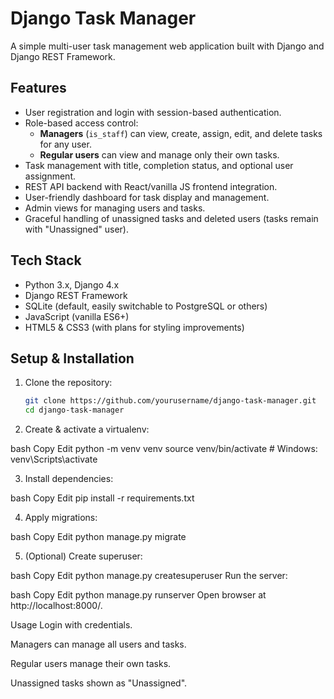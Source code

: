 # Django Task Manager

A simple multi-user task management web application built with Django and Django REST Framework.

## Features

- User registration and login with session-based authentication.
- Role-based access control:
  - **Managers** (`is_staff`) can view, create, assign, edit, and delete tasks for any user.
  - **Regular users** can view and manage only their own tasks.
- Task management with title, completion status, and optional user assignment.
- REST API backend with React/vanilla JS frontend integration.
- User-friendly dashboard for task display and management.
- Admin views for managing users and tasks.
- Graceful handling of unassigned tasks and deleted users (tasks remain with "Unassigned" user).

## Tech Stack

- Python 3.x, Django 4.x
- Django REST Framework
- SQLite (default, easily switchable to PostgreSQL or others)
- JavaScript (vanilla ES6+)
- HTML5 & CSS3 (with plans for styling improvements)

## Setup & Installation

1. Clone the repository:

   ```bash
   git clone https://github.com/yourusername/django-task-manager.git
   cd django-task-manager

2. Create & activate a virtualenv:

bash
Copy
Edit
python -m venv venv
source venv/bin/activate  # Windows: venv\Scripts\activate

3. Install dependencies:

bash
Copy
Edit
pip install -r requirements.txt

4. Apply migrations:

bash
Copy
Edit
python manage.py migrate

5. (Optional) Create superuser:

bash
Copy
Edit
python manage.py createsuperuser
Run the server:

bash
Copy
Edit
python manage.py runserver
Open browser at http://localhost:8000/.

Usage
Login with credentials.

Managers can manage all users and tasks.

Regular users manage their own tasks.

Unassigned tasks shown as "Unassigned".



